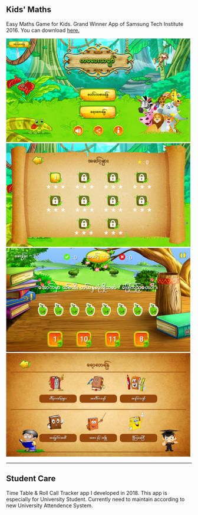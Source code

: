 <h2>Kids' Maths</h2>
<p>Easy Maths Game for Kids. Grand Winner App of Samsung Tech Institute 2016. You can download <a href="https://yadi.sk/d/I1Mt3Cg2ohdS7w">here.</a></p>

<img src="https://github.com/aunthtoo/Android-App-Collection-By-Me/blob/master/ss/km_01.jpg" width="500"/>
<img src="https://github.com/aunthtoo/Android-App-Collection-By-Me/blob/master/ss/km_02.jpg" width="500"/>
<img src="https://github.com/aunthtoo/Android-App-Collection-By-Me/blob/master/ss/km_03.jpg" width="500"/>
<img src="https://github.com/aunthtoo/Android-App-Collection-By-Me/blob/master/ss/km_04.jpg" width="500"/>

<hr>
<h2>Student Care</h2>
<p>Time Table & Roll Call Tracker app I developed in 2018. This app is especially for University Student. Currently need to maintain according to new University Attendence System.</p>
